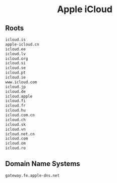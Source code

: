 


<h1 align="center">Apple iCloud</h1>  


## Roots


```html
icloud.is
apple-icloud.cn
icloud.ee
icloud.lv
icloud.org
icloud.si
icloud.se
icloud.pt
icloud.ie
www.icloud.com
icloud.jp
icloud.de
icloud.apple
icloud.fi
icloud.fr
icloud.hu
icloud.com.cn
icloud.ch
icloud.sk
icloud.vn
icloud.net.cn
icloud.com
icloud.om
icloud.ro
```  


## Domain Name Systems


```html
gateway.fe.apple-dns.net
```  

<br>
